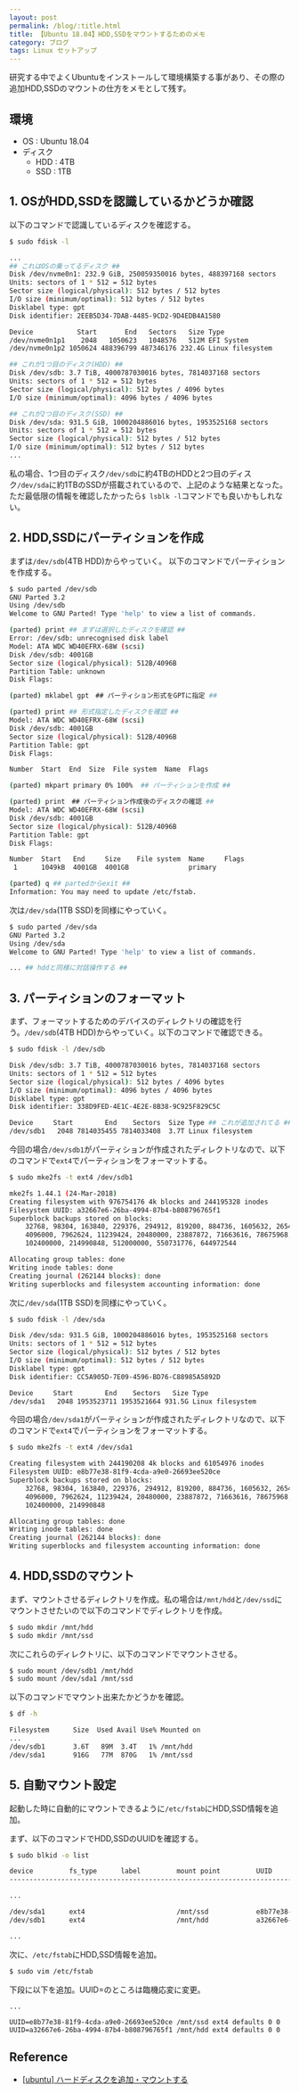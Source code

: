 ```yaml
---
layout: post
permalink: /blog/:title.html
title: 【Ubuntu 18.04】HDD,SSDをマウントするためのメモ
category: ブログ
tags: Linux セットアップ
---
```

研究する中でよくUbuntuをインストールして環境構築する事があり、その際の追加HDD,SSDのマウントの仕方をメモとして残す。

<!--more-->
## 環境

* OS : Ubuntu 18.04
* ディスク
    * HDD : 4TB
    * SSD : 1TB

## 1. OSがHDD,SSDを認識しているかどうか確認

以下のコマンドで認識しているディスクを確認する。

```bash
$ sudo fdisk -l

...
## これはOSの乗ってるディスク ##
Disk /dev/nvme0n1: 232.9 GiB, 250059350016 bytes, 488397168 sectors
Units: sectors of 1 * 512 = 512 bytes
Sector size (logical/physical): 512 bytes / 512 bytes
I/O size (minimum/optimal): 512 bytes / 512 bytes
Disklabel type: gpt
Disk identifier: 2EEB5D34-7DAB-4485-9CD2-9D4EDB4A1580

Device           Start       End   Sectors   Size Type
/dev/nvme0n1p1    2048   1050623   1048576   512M EFI System
/dev/nvme0n1p2 1050624 488396799 487346176 232.4G Linux filesystem

## これが1つ目のディスク(HDD) ##
Disk /dev/sdb: 3.7 TiB, 4000787030016 bytes, 7814037168 sectors
Units: sectors of 1 * 512 = 512 bytes
Sector size (logical/physical): 512 bytes / 4096 bytes
I/O size (minimum/optimal): 4096 bytes / 4096 bytes

## これが2つ目のディスク(SSD) ##
Disk /dev/sda: 931.5 GiB, 1000204886016 bytes, 1953525168 sectors
Units: sectors of 1 * 512 = 512 bytes
Sector size (logical/physical): 512 bytes / 512 bytes
I/O size (minimum/optimal): 512 bytes / 512 bytes
...
```

私の場合、1つ目のディスク`/dev/sdb`に約4TBのHDDと2つ目のディスク`/dev/sda`に約1TBのSSDが搭載されているので、上記のような結果となった。
ただ最低限の情報を確認したかったら`$ lsblk -l`コマンドでも良いかもしれない。

## 2. HDD,SSDにパーティションを作成

まずは`/dev/sdb`(4TB HDD)からやっていく。
以下のコマンドでパーティションを作成する。

```bash
$ sudo parted /dev/sdb
GNU Parted 3.2
Using /dev/sdb
Welcome to GNU Parted! Type 'help' to view a list of commands.

(parted) print ## まずは選択したディスクを確認 ##
Error: /dev/sdb: unrecognised disk label
Model: ATA WDC WD40EFRX-68W (scsi)
Disk /dev/sdb: 4001GB
Sector size (logical/physical): 512B/4096B
Partition Table: unknown
Disk Flags:

(parted) mklabel gpt　## パーティション形式をGPTに指定 ##

(parted) print ## 形式指定したディスクを確認 ##
Model: ATA WDC WD40EFRX-68W (scsi)
Disk /dev/sdb: 4001GB
Sector size (logical/physical): 512B/4096B
Partition Table: gpt
Disk Flags:

Number  Start  End  Size  File system  Name  Flags

(parted) mkpart primary 0% 100%  ## パーティションを作成 ##

(parted) print　## パーティション作成後のディスクの確認 ##
Model: ATA WDC WD40EFRX-68W (scsi)
Disk /dev/sdb: 4001GB
Sector size (logical/physical): 512B/4096B
Partition Table: gpt
Disk Flags:

Number  Start   End     Size    File system  Name     Flags
 1      1049kB  4001GB  4001GB               primary

(parted) q ## partedからexit ##
Information: You may need to update /etc/fstab.
```

次は`/dev/sda`(1TB SSD)を同様にやっていく。

```bash
$ sudo parted /dev/sda
GNU Parted 3.2
Using /dev/sda
Welcome to GNU Parted! Type 'help' to view a list of commands.

... ## hddと同様に対話操作する ##

```

## 3. パーティションのフォーマット

まず、フォーマットするためのデバイスのディレクトリの確認を行う。`/dev/sdb`(4TB HDD)からやっていく。以下のコマンドで確認できる。

```bash
$ sudo fdisk -l /dev/sdb

Disk /dev/sdb: 3.7 TiB, 4000787030016 bytes, 7814037168 sectors
Units: sectors of 1 * 512 = 512 bytes
Sector size (logical/physical): 512 bytes / 4096 bytes
I/O size (minimum/optimal): 4096 bytes / 4096 bytes
Disklabel type: gpt
Disk identifier: 338D9FED-4E1C-4E2E-8B38-9C925F829C5C

Device     Start        End    Sectors  Size Type ## これが追加されてる ##
/dev/sdb1   2048 7814035455 7814033408  3.7T Linux filesystem
```

今回の場合`/dev/sdb1`がパーティションが作成されたディレクトリなので、以下のコマンドで`ext4`でパーティションをフォーマットする。

```bash
$ sudo mke2fs -t ext4 /dev/sdb1

mke2fs 1.44.1 (24-Mar-2018)
Creating filesystem with 976754176 4k blocks and 244195328 inodes
Filesystem UUID: a32667e6-26ba-4994-87b4-b808796765f1
Superblock backups stored on blocks:
	32768, 98304, 163840, 229376, 294912, 819200, 884736, 1605632, 2654208,
	4096000, 7962624, 11239424, 20480000, 23887872, 71663616, 78675968,
	102400000, 214990848, 512000000, 550731776, 644972544

Allocating group tables: done
Writing inode tables: done
Creating journal (262144 blocks): done
Writing superblocks and filesystem accounting information: done
```

次に`/dev/sda`(1TB SSD)を同様にやっていく。

```bash
$ sudo fdisk -l /dev/sda

Disk /dev/sda: 931.5 GiB, 1000204886016 bytes, 1953525168 sectors
Units: sectors of 1 * 512 = 512 bytes
Sector size (logical/physical): 512 bytes / 512 bytes
I/O size (minimum/optimal): 512 bytes / 512 bytes
Disklabel type: gpt
Disk identifier: CC5A905D-7E09-4596-BD76-C88985A5892D

Device     Start        End    Sectors   Size Type
/dev/sda1   2048 1953523711 1953521664 931.5G Linux filesystem
```

今回の場合`/dev/sda1`がパーティションが作成されたディレクトリなので、以下のコマンドで`ext4`でパーティションをフォーマットする。

```bash
$ sudo mke2fs -t ext4 /dev/sda1

Creating filesystem with 244190208 4k blocks and 61054976 inodes
Filesystem UUID: e8b77e38-81f9-4cda-a9e0-26693ee520ce
Superblock backups stored on blocks:
	32768, 98304, 163840, 229376, 294912, 819200, 884736, 1605632, 2654208,
	4096000, 7962624, 11239424, 20480000, 23887872, 71663616, 78675968,
	102400000, 214990848

Allocating group tables: done
Writing inode tables: done
Creating journal (262144 blocks): done
Writing superblocks and filesystem accounting information: done
```

## 4. HDD,SSDのマウント

まず、マウントさせるディレクトリを作成。私の場合は`/mnt/hdd`と`/dev/ssd`にマウントさせたいので以下のコマンドでディレクトリを作成。

```bash
$ sudo mkdir /mnt/hdd
$ sudo mkdir /mnt/ssd
```

次にこれらのディレクトリに、以下のコマンドでマウントさせる。

```bash
$ sudo mount /dev/sdb1 /mnt/hdd
$ sudo mount /dev/sda1 /mnt/ssd
```

以下のコマンドでマウント出来たかどうかを確認。

```bash
$ df -h

Filesystem      Size  Used Avail Use% Mounted on
...
/dev/sdb1       3.6T   89M  3.4T   1% /mnt/hdd
/dev/sda1       916G   77M  870G   1% /mnt/ssd
```

## 5. 自動マウント設定

起動した時に自動的にマウントできるように`/etc/fstab`にHDD,SSD情報を追加。

まず、以下のコマンドでHDD,SSDのUUIDを確認する。

```bash
$ sudo blkid -o list

device         fs_type      label         mount point         UUID
--------------------------------------------------------------------------------------------------

...

/dev/sda1      ext4                       /mnt/ssd            e8b77e38-81f9-4cda-a9e0-26693ee520ce
/dev/sdb1      ext4                       /mnt/hdd            a32667e6-26ba-4994-87b4-b808796765f1

...
```

次に、`/etc/fstab`にHDD,SSD情報を追加。

```bash
$ sudo vim /etc/fstab 
```

下段に以下を追加。UUID=のところは臨機応変に変更。
```
...

UUID=e8b77e38-81f9-4cda-a9e0-26693ee520ce /mnt/ssd ext4 defaults 0 0
UUID=a32667e6-26ba-4994-87b4-b808796765f1 /mnt/hdd ext4 defaults 0 0
```

## Reference
* [[ubuntu] ハードディスクを追加・マウントする](https://blog.hippohack.me/web/133)